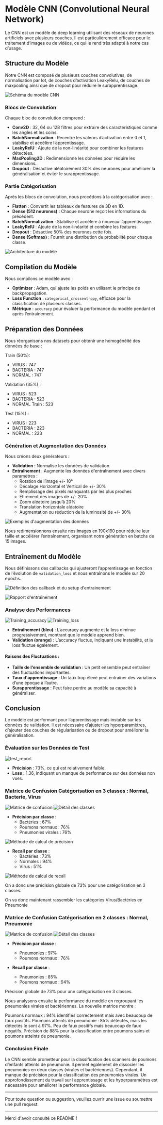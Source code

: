 
# Modèle CNN (Convolutional Neural Network)

Le CNN est un modèle de deep learning utilisant des réseaux de neurones artificiels avec plusieurs couches. Il est particulièrement efficace pour le traitement d’images ou de vidéos, ce qui le rend très adapté à notre cas d’usage.

## Structure du Modèle

Notre CNN est composé de plusieurs couches convolutives, de normalisation par lot, de couches d’activation LeakyRelu, de couches de maxpooling ainsi que de dropout pour réduire le surapprentissage.

![Schéma du modèle CNN](https://github.com/ArrnaudMoreau22/Convolutional_neural_network/assets/113347237/8bb3cd91-f959-4c81-b197-84e5a890f873)


### Blocs de Convolution

Chaque bloc de convolution comprend :
- **Conv2D** : 32, 64 ou 128 filtres pour extraire des caractéristiques comme les angles et les coins.
- **BatchNormalization** : Recentre les valeurs d’activation entre 0 et 1, stabilise et accélère l’apprentissage.
- **LeakyRelU** : Ajoute de la non-linéarité pour combiner les features détectées.
- **MaxPooling2D** : Redimensionne les données pour réduire les dimensions.
- **Dropout** : Désactive aléatoirement 30% des neurones pour améliorer la généralisation et éviter le surapprentissage.

### Partie Catégorisation

Après les blocs de convolution, nous procédons à la catégorisation avec :
- **Flatten** : Convertit les tableaux de features de 3D en 1D.
- **Dense (512 neurones)** : Chaque neurone reçoit les informations du précédent.
- **BatchNormalization** : Stabilise et accélère à nouveau l’apprentissage.
- **LeakyRelU** : Ajoute de la non-linéarité et combine les features.
- **Dropout** : Désactive 50% des neurones cette fois.
- **Dense (Softmax)** : Fournit une distribution de probabilité pour chaque classe.

![Architecture du modèle](https://github.com/ArrnaudMoreau22/Convolutional_neural_network/assets/113347237/10efb662-7b7a-43e7-9061-22abf2467839)

## Compilation du Modèle

Nous compilons ce modèle avec :
- **Optimizer** : Adam, qui ajuste les poids en utilisant le principe de backpropagation.
- **Loss Function** : `categorical_crossentropy`, efficace pour la classification de plusieurs classes.
- **Métrique** : `accuracy` pour évaluer la performance du modèle pendant et après l’entraînement.

## Préparation des Données

Nous réorganisons nos datasets pour obtenir une homogénéité des données de base :

Train (50%):
- VIRUS : 747
- BACTERIA : 747
- NORMAL : 747

Validation (35%) :
- VIRUS : 523
- BACTERIA : 523
- NORMAL Train : 523

Test (15%) :
- VIRUS : 223
- BACTERIA : 223
- NORMAL : 223

### Génération et Augmentation des Données

Nous créons deux générateurs :
- **Validation** : Normalise les données de validation.
- **Entraînement** : Augmente les données d'entraînement avec divers paramètres :
  - Rotation de l’image +/- 10°
  - Décalage Horizontal et Vertical de +/- 30%
  - Remplissage des pixels manquants par les plus proches
  - Étirement des images de +/- 20%
  - Zoom aléatoire jusqu’à 20%
  - Translation horizontale aléatoire
  - Augmentation ou réduction de la luminosité de +/- 30%

![Exemples d'augmentation des données](https://github.com/ArrnaudMoreau22/Convolutional_neural_network/assets/113347237/8bb35859-02f0-47ca-8296-46bc2c55858c)


Nous redimensionnons ensuite nos images en 190x190 pour réduire leur taille et accélérer l’entraînement, organisant notre génération en batchs de 15 images.

## Entraînement du Modèle

Nous définissons des callbacks qui ajusteront l’apprentissage en fonction de l’évolution de `validation_loss` et nous entraînons le modèle sur 20 epochs.

![Définition des callback et du setup d'entrainement](https://github.com/ArrnaudMoreau22/Convolutional_neural_network/assets/113347237/9298088e-8f4d-44e6-9e24-095178bf0a21)

![Rapport d'entrainement](https://github.com/ArrnaudMoreau22/Convolutional_neural_network/assets/113347237/b5e84aeb-7e08-4904-98c0-9a3f5c980893)

### Analyse des Performances

![Training_accuracy](https://github.com/ArrnaudMoreau22/Convolutional_neural_network/assets/113347237/d531ec63-c01c-4501-93bd-18e50ebf2c95)
![Training_loss](https://github.com/ArrnaudMoreau22/Convolutional_neural_network/assets/113347237/f5707d84-e5e3-41ae-a8fd-46380f50a5fc)

- **Entraînement (bleu)** : L’accuracy augmente et la loss diminue progressivement, montrant que le modèle apprend bien.
- **Validation (orange)** : L’accuracy fluctue, indiquant une instabilité, et la loss fluctue également.

#### Raisons des Fluctuations :
- **Taille de l'ensemble de validation** : Un petit ensemble peut entraîner des fluctuations importantes.
- **Taux d'apprentissage** : Un taux trop élevé peut entraîner des variations d’une époque à l’autre.
- **Surapprentissage** : Peut faire perdre au modèle sa capacité à généraliser.

## Conclusion

Le modèle est performant pour l’apprentissage mais instable sur les données de validation. Il est nécessaire d’ajuster les hyperparamètres, d’ajouter des couches de régularisation ou de dropout pour améliorer la généralisation.

### Évaluation sur les Données de Test

![test_report](https://github.com/ArrnaudMoreau22/Convolutional_neural_network/assets/113347237/c1466c03-8bd6-484b-9899-8b647b6bf10b)


- **Précision** : 73%, ce qui est relativement faible.
- **Loss** : 1.36, indiquant un manque de performance sur des données non vues.

### Matrice de Confusion Catégorisation en 3 classes : Normal, Bacterie, Virus

![Matrice de confusion](https://github.com/ArrnaudMoreau22/Convolutional_neural_network/assets/113347237/b6109619-bc67-4e91-af0f-6ab50766a629)
![Détail des classes](https://github.com/ArrnaudMoreau22/Convolutional_neural_network/assets/113347237/5f9d6a41-76f5-4c7d-acbe-856f903215c7)

- **Précision par classe** :
  - Bactéries : 67%
  - Poumons normaux : 76%
  - Pneumonies virales : 76%

![Méthode de calcul de précision](https://github.com/ArrnaudMoreau22/Convolutional_neural_network/assets/113347237/0f60dc0e-1f13-4cbf-898e-8846ae432f4d)

- **Recall par classe** :
  - Bactéries : 73%
  - Normales : 94%
  - Virus : 51%

![Méthode de calcul de recall](https://github.com/ArrnaudMoreau22/Convolutional_neural_network/assets/113347237/d0d3dd2f-112a-46c1-bfd7-84ce00d53408)

On a donc une précision globale de 73% pour une catégorisation en 3 classes.

On va donc maintenant rassembler les catégories Virus/Bactéries en Pneumonie 

### Matrice de Confusion Catégorisation en 2 classes : Normal, Pneumonie

![Matrice de confusion](https://github.com/ArrnaudMoreau22/Convolutional_neural_network/assets/113347237/f527573e-8b90-471f-8912-d234db60efc5)
![Détail des classes](https://github.com/ArrnaudMoreau22/Convolutional_neural_network/assets/113347237/684306d2-9115-454a-9927-8f56d4aebf08)

- **Précision par classe** :
  - Pneumonies : 97%
  - Poumons normaux : 76%

- **Recall par classe** :
  - Pneumonies : 85%
  - Poumons normaux : 94%


Précision globale de 73% pour une catégorisation en 3 classes.

Nous analysons ensuite la performance du modèle en regroupant les pneumonies virales et bactériennes. La nouvelle matrice montre :

Poumons normaux : 94% identifiés correctement mais avec beaucoup de faux positifs.
Poumons atteints de pneumonie : 85% détectés, mais les détectés le sont à 97%. Peu de faux positifs mais beaucoup de faux négatifs.
Précision de 88% pour la classification entre poumons sains et poumons atteints de pneumonie.


### Conclusion Finale

Le CNN semble prometteur pour la classification des scanners de poumons d’enfants atteints de pneumonie. Il permet également de dissocier les pneumonies en deux classes (virales et bactériennes). Cependant, il manque de précision pour la classification des pneumonies virales. Un approfondissement du travail sur l’apprentissage et les hyperparamètres est nécessaire pour améliorer la performance globale.

---

Pour toute question ou suggestion, veuillez ouvrir une issue ou soumettre une pull request.

---

Merci d'avoir consulté ce README !
